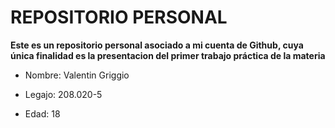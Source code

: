 # REPOSITORIO PERSONAL #

**Este es un repositorio personal asociado a mi cuenta de Github, cuya única finalidad es la presentacion del primer trabajo práctica de la materia**

- Nombre: Valentin Griggio

- Legajo: 208.020-5

- Edad: 18